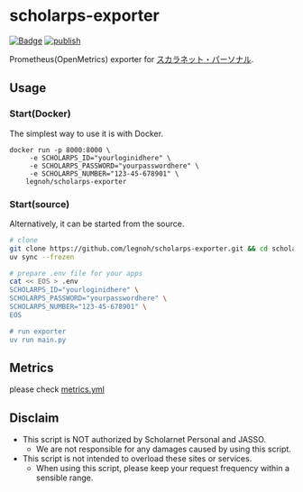 # scholarps-exporter

[![Badge](https://img.shields.io/badge/docker-legnoh/scholarps--exporter-blue?logo=docker&link=https://hub.docker.com/r/legnoh/scholarps-exporter)](https://hub.docker.com/r/legnoh/scholarps-exporter) [![publish](https://github.com/legnoh/scholarps-exporter/actions/workflows/ci.yml/badge.svg)](https://github.com/legnoh/scholarps-exporter/actions/workflows/ci.yml)

Prometheus(OpenMetrics) exporter for [スカラネット・パーソナル](https://ouraring.com).

## Usage

### Start(Docker)

The simplest way to use it is with Docker.

```
docker run -p 8000:8000 \
     -e SCHOLARPS_ID="yourloginidhere" \
     -e SCHOLARPS_PASSWORD="yourpasswordhere" \
     -e SCHOLARPS_NUMBER="123-45-678901" \
    legnoh/scholarps-exporter
```

### Start(source)

Alternatively, it can be started from the source.

```sh
# clone
git clone https://github.com/legnoh/scholarps-exporter.git && cd scholarps-exporter
uv sync --frozen

# prepare .env file for your apps
cat << EOS > .env
SCHOLARPS_ID="yourloginidhere" \
SCHOLARPS_PASSWORD="yourpasswordhere" \
SCHOLARPS_NUMBER="123-45-678901" \
EOS

# run exporter
uv run main.py
```

## Metrics

please check [metrics.yml](./config/metrics.yml)

## Disclaim

- This script is NOT authorized by Scholarnet Personal and JASSO.
  - We are not responsible for any damages caused by using this script.
- This script is not intended to overload these sites or services.
  - When using this script, please keep your request frequency within a sensible range.
